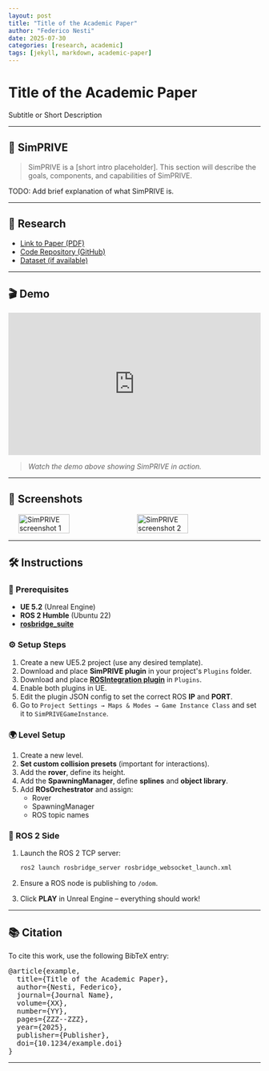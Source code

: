 ```yaml
---
layout: post
title: "Title of the Academic Paper"
author: "Federico Nesti"
date: 2025-07-30
categories: [research, academic]
tags: [jekyll, markdown, academic-paper]
---
```


<div class="text-center">
  <h1>Title of the Academic Paper</h1>
  <p class="lead">Subtitle or Short Description</p>
</div>

---

## 🧪 SimPRIVE

> SimPRIVE is a [short intro placeholder]. This section will describe the goals, components, and capabilities of SimPRIVE.

TODO: Add brief explanation of what SimPRIVE is.

---

## 📄 Research

- [Link to Paper (PDF)](your-link-here)
- [Code Repository (GitHub)](your-link-here)
- [Dataset (if available)](your-link-here)

---

## 🎬 Demo

<div class="video-container">
  <iframe width="560" height="315" src="https://www.youtube.com/embed/your_video_id" frameborder="0" allowfullscreen></iframe>
</div>

> _Watch the demo above showing SimPRIVE in action._

---

## 📸 Screenshots

<div class="gallery">
  <img src="/assets/images/simprive1.png" alt="SimPRIVE screenshot 1" width="45%">
  <img src="/assets/images/simprive2.png" alt="SimPRIVE screenshot 2" width="45%">
</div>

---

## 🛠️ Instructions

### 🔧 Prerequisites

- **UE 5.2** (Unreal Engine)
- **ROS 2 Humble** (Ubuntu 22)
- **[rosbridge_suite](https://github.com/tsender/rosbridge_suite/tree/ros2)**

### ⚙️ Setup Steps

1. Create a new UE5.2 project (use any desired template).
2. Download and place **SimPRIVE plugin** in your project's `Plugins` folder.
3. Download and place **[ROSIntegration plugin](https://github.com/code-iai/ROSIntegration)** in `Plugins`.
4. Enable both plugins in UE.
5. Edit the plugin JSON config to set the correct ROS **IP** and **PORT**.
6. Go to `Project Settings → Maps & Modes → Game Instance Class` and set it to `SimPRIVEGameInstance`.

### 🌍 Level Setup

1. Create a new level.
2. **Set custom collision presets** (important for interactions).
3. Add the **rover**, define its height.
4. Add the **SpawningManager**, define **splines** and **object library**.
5. Add **ROsOrchestrator** and assign:
   - Rover
   - SpawningManager
   - ROS topic names

### 🔄 ROS 2 Side

1. Launch the ROS 2 TCP server:

    ```bash
    ros2 launch rosbridge_server rosbridge_websocket_launch.xml
    ```

2. Ensure a ROS node is publishing to `/odom`.
3. Click **PLAY** in Unreal Engine – everything should work!

---

## 📚 Citation

To cite this work, use the following BibTeX entry:

<pre>
@article{example,
  title={Title of the Academic Paper},
  author={Nesti, Federico},
  journal={Journal Name},
  volume={XX},
  number={YY},
  pages={ZZZ--ZZZ},
  year={2025},
  publisher={Publisher},
  doi={10.1234/example.doi}
}
</pre>

---

<style>
.video-container {
  position: relative;
  padding-bottom: 56.25%;
  height: 0;
  overflow: hidden;
  max-width: 100%;
}
.video-container iframe, .video-container object, .video-container embed {
  position: absolute;
  top: 0;
  left: 0;
  width: 100%;
  height: 100%;
}
.gallery {
  display: flex;
  flex-wrap: wrap;
  gap: 10px;
  justify-content: center;
}
</style>
